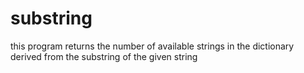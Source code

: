 # substring

this program returns the number of available strings in the dictionary derived from the substring of the given string
